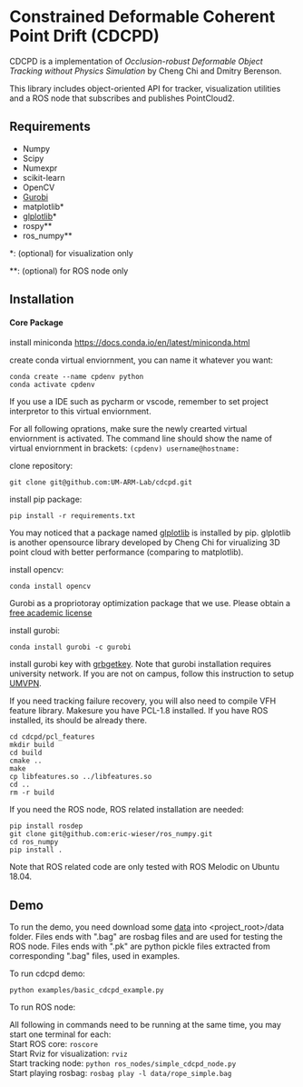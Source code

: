 Constrained Deformable Coherent Point Drift (CDCPD)
=============

CDCPD is a implementation of *Occlusion-robust Deformable Object Tracking without Physics Simulation*
by Cheng Chi and Dmitry Berenson.

This library includes object-oriented API for tracker, visualization utilities and a ROS node that subscribes 
and publishes PointCloud2.

Requirements
------------
  * Numpy
  * Scipy
  * Numexpr
  * scikit-learn
  * OpenCV
  * [Gurobi](https://www.gurobi.com/)
  * matplotlib\*
  * [glplotlib](https://github.com/cheng-chi/glplotlib)\*
  * rospy\**
  * ros_numpy\**
  
\*: (optional) for visualization only

\**: (optional) for ROS node only

Installation
------------

#### Core Package

install miniconda https://docs.conda.io/en/latest/miniconda.html

create conda virtual enviornment, you can name it whatever you want:
```
conda create --name cpdenv python
conda activate cpdenv
```

If you use a IDE such as pycharm or vscode, remember to set project interpretor to this virtual enviornment.

For all following oprations, make sure the newly crearted virtual enviornment is activated. The command line should show the name of virtual enviornment in brackets:
`(cpdenv) username@hostname:`

clone repository:
```
git clone git@github.com:UM-ARM-Lab/cdcpd.git
```

install pip package:
```
pip install -r requirements.txt 
```
You may noticed that a package named [glplotlib](https://github.com/cheng-chi/glplotlib) is installed by pip. glplotlib is another opensource library developed by Cheng Chi for virualizing 3D point cloud with better performance (comparing to matplotlib).

install opencv:
```
conda install opencv
```

Gurobi as a propriotoray optimization package that we use. Please obtain a [free academic license](https://user.gurobi.com/download/licenses/free-academic)

install gurobi:
```
conda install gurobi -c gurobi
```
install gurobi key with [grbgetkey](https://www.gurobi.com/documentation/8.1/quickstart_mac/retrieving_a_free_academic.html).
Note that gurobi installation requires university network. If you are not on campus, follow this instruction to setup [UMVPN](https://documentation.its.umich.edu/vpn/vpn-linux-vpn-instructions).


If you need tracking failure recovery, you will also need to compile VFH feature library.
Makesure you have PCL-1.8 installed. If you have ROS installed, its should be already there.
```
cd cdcpd/pcl_features
mkdir build
cd build
cmake ..
make
cp libfeatures.so ../libfeatures.so
cd ..
rm -r build
```

If you need the ROS node, ROS related installation are needed:
```
pip install rosdep
git clone git@github.com:eric-wieser/ros_numpy.git
cd ros_numpy
pip install .
```
Note that ROS related code are only tested with ROS Melodic on Ubuntu 18.04.

Demo
------------
To run the demo, you need download some [data](https://drive.google.com/drive/folders/1QSmSOw0JvQl9xnbVnBNogk0OcNo0Rn4_?usp=sharing) into <project_root>/data folder.
Files ends with ".bag" are rosbag files and are used for testing the ROS node.
Files ends with ".pk" are python pickle files extracted from corresponding ".bag" files, used in examples.

To run cdcpd demo:
```
python examples/basic_cdcpd_example.py
```

To run ROS node:

All following in commands need to be running at the same time, you may start one terminal for each:\
Start ROS core: `roscore`\
Start Rviz for visualization: `rviz`\
Start tracking node: `python ros_nodes/simple_cdcpd_node.py`\
Start playing rosbag: `rosbag play -l data/rope_simple.bag`
